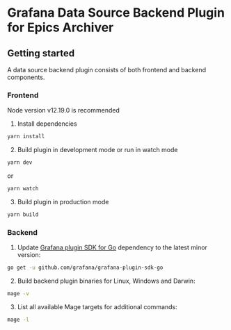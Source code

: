 # Grafana Data Source Backend Plugin for Epics Archiver

## Getting started

A data source backend plugin consists of both frontend and backend components.

### Frontend

Node version v12.19.0 is recommended

1. Install dependencies
```BASH
yarn install
```

2. Build plugin in development mode or run in watch mode
```BASH
yarn dev
```
or
```BASH
yarn watch
```
3. Build plugin in production mode
```BASH
yarn build
```

### Backend

1. Update [Grafana plugin SDK for Go](https://grafana.com/docs/grafana/latest/developers/plugins/backend/grafana-plugin-sdk-for-go/) dependency to the latest minor version:

```bash
go get -u github.com/grafana/grafana-plugin-sdk-go
```

2. Build backend plugin binaries for Linux, Windows and Darwin:
```BASH
mage -v
```

3. List all available Mage targets for additional commands:
```BASH
mage -l
```
